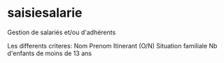 # saisiesalarie

Gestion de salariés et/ou d'adhérents

Les differents criteres:
Nom
Prenom
Itinerant (O/N)
Situation familiale
Nb d'enfants de moins de 13 ans
